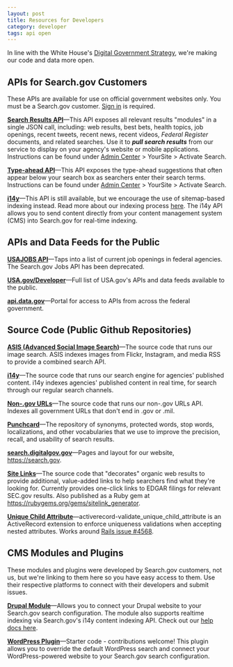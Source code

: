 ```yaml
---
layout: post
title: Resources for Developers
category: developer
tags: api open
---
```


In line with the White House's [Digital Government Strategy](https://www.whitehouse.gov/sites/default/files/omb/egov/digital-government/digital-government.html), we're making our code and data more open.

## APIs for Search.gov Customers

These APIs are available for use on official government websites only. You must be a Search.gov customer. [Sign in](https://search.usa.gov/sites) is required. 

**[Search Results API](/manual/search-results-api.html)**&mdash;This API exposes all relevant results "modules" in a single JSON call, including: web results, best bets, health topics, job openings, recent tweets, recent news, recent videos, *Federal Register* documents, and related searches. Use it to ***pull search results*** from our service to display on your agency's website or mobile applications. Instructions can be found under [Admin Center](https://search.usa.gov/sites/) > YourSite > Activate Search.

**[Type-ahead API](/manual/typeahead-api.html)**&mdash;This API exposes the type-ahead suggestions that often appear below your search box as searchers enter their search terms. Instructions can be found under [Admin Center](https://search.usa.gov/sites/) > YourSite > Activate Search.

**[i14y](/developer/i14y.html)**&mdash;This API is still available, but we encourage the use of sitemap-based indexing instead. Read more about our indexing process [here](https://search.gov/manual/indexing-with-searchgov.html). The i14y API allows you to send content directly from your content management system (CMS) into Search.gov for real-time indexing.

## APIs and Data Feeds for the Public

**[USAJOBS API](https://developer.usajobs.gov)**&mdash;Taps into a list of current job openings in federal agencies. The Search.gov Jobs API has been deprecated.

**[USA.gov/Developer](https://www.usa.gov/developer)**&mdash;Full list of USA.gov's APIs and data feeds available to the public.

**[api.data.gov](https://api.data.gov)**&mdash;Portal for access to APIs from across the federal government. 

## Source Code (Public Github Repositories)

**[ASIS (Advanced Social Image Search)](https://github.com/GSA/asis)**&mdash;The source code that runs our image search. ASIS indexes images from Flickr, Instagram, and media RSS to provide a combined search API.

**[i14y](https://github.com/GSA/i14y)**&mdash;The source code that runs our search engine for agencies' published content. i14y indexes agencies' published content in real time, for search through our regular search channels.

**[Non-.gov URLs](https://github.com/GSA/govt-urls)**&mdash;The source code that runs our non-.gov URLs API. Indexes all government URLs that don't end in .gov or .mil.

**[Punchcard](https://github.com/GSA/punchcard)**&mdash;The repository of synonyms, protected words, stop words, localizations, and other vocabularies that we use to improve the precision, recall, and usability of search results.

**[search.digitalgov.gov](https://github.com/gsa/search.digitalgov.gov)**&mdash;Pages and layout for our website, <https://search.gov>.

**[Site Links](https://github.com/GSA/sitelink_generator)**&mdash;The source code that "decorates" organic web results to provide additional, value-added links to help searchers find what they're looking for. Currently provides one-click links to EDGAR filings for relevant SEC.gov results. Also published as a Ruby gem at <https://rubygems.org/gems/sitelink_generator>.

**[Unique Child Attribute](https://github.com/GSA/activerecord-validate_unique_child_attribute)**&mdash;activerecord-validate_unique_child_attribute is an ActiveRecord extension to enforce uniqueness validations when accepting nested attributes. Works around [Rails issue #4568](https://github.com/rails/rails/issues/4568).

## CMS Modules and Plugins

These modules and plugins were developed by Search.gov customers, not us, but we're linking to them here so you have easy access to them. Use their respective platforms to connect with their developers and submit issues.

**[Drupal Module](https://www.drupal.org/project/usasearch)**&mdash;Allows you to connect your Drupal website to your Search.gov search configuration. The module also supports realtime indexing via Search.gov's i14y content indexing API. Check out our [help docs here](/manual/drupal.html).

**[WordPress Plugin](https://github.com/GSA/sites-digitalgov-search)**&mdash;Starter code - contributions welcome! This plugin allows you to override the default WordPress search and connect your WordPress-powered website to your Search.gov search configuration. 
